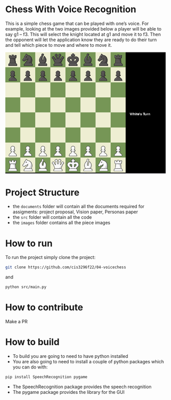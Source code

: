 # Chess With Voice Recognition
 This is a simple chess game that can be played with one’s voice. For example, looking at the two images provided below a player will be able to say g1 – f3. This will select the knight located at g1 and move it to f3. Then the opponent will let the application know they are ready to do their turn and tell which piece to move and where to move it.

![chess board](images/chess_board.png)

# Project Structure
- the `documents` folder will contain all the documents required for assigments: project proposal, Vision paper, Personas paper
- the `src` folder will contain all the code
- the `images` folder contains all the piece images


# How to run
To run the project simply clone the project:
```bash
git clone https://github.com/cis3296f22/04-voicechess
```
and 
```bash
python src/main.py 
```

# How to contribute
Make a PR

# How to build
- To build you are going to need to have python installed
- You are also going to need to install a couple of python packages which you can do with:
```bash
pip install SpeechRecognition pygame 
```

- The SpeechRecognition package provides the speech recognition 
- The pygame package provides the library for the GUI

